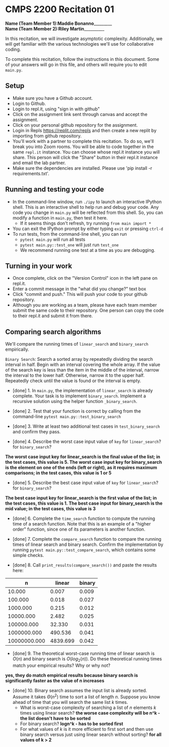 # CMPS 2200  Recitation 01

**Name (Team Member 1):**__Maddie Bonanno___________  
**Name (Team Member 2):**____Riley Martin______________

In this recitation, we will investigate asymptotic complexity. Additionally, we will get familiar with the various technologies we'll use for collaborative coding.

To complete this recitation, follow the instructions in this document. Some of your answers will go in this file, and others will require you to edit `main.py`.


## Setup
- Make sure you have a Github account.
- Login to Github.
- Login to repl.it, using "sign in with github"
- Click on the assignment link sent through canvas and accept the assignment. 
- Click on your personal github repository for the assignment.
- Login in Repls https://replit.com/repls and then create a new replit by importing from github repository.
- You'll work with a partner to complete this recitation. To do so, we'll break you into Zoom rooms. You will be able to code together in the same `repl.it` instance. You can choose whose repl.it instance you will share. This person will click the "Share" button in their repl.it instance and email the lab partner.
- Make sure the dependencies are installed. Please use 'pip install -r requirements.txt'.

## Running and testing your code
- In the command-line window, run `./ipy` to launch an interactive IPython shell. This is an interactive shell to help run and debug your code. Any code you change in `main.py` will be reflected from this shell. So, you can modify a function in `main.py`, then test it here.
  + If it seems things don't refresh, try running `from main import *`
- You can exit the IPython prompt by either typing `exit` or pressing `ctrl-d`
- To run tests, from the command-line shell, you can run
  + `pytest main.py` will run all tests
  + `pytest main.py::test_one` will just run `test_one`
  + We recommend running one test at a time as you are debugging.

## Turning in your work

- Once complete, click on the "Version Control" icon in the left pane on repl.it.
- Enter a commit message in the "what did you change?" text box
- Click "commit and push." This will push your code to your github repository.
- Although you are working as a team, please have each team member submit the same code to their repository. One person can copy the code to their repl.it and submit it from there.

## Comparing search algorithms

We'll compare the running times of `linear_search` and `binary_search` empirically.

`Binary Search`: Search a sorted array by repeatedly dividing the search interval in half. Begin with an interval covering the whole array. If the value of the search key is less than the item in the middle of the interval, narrow the interval to the lower half. Otherwise, narrow it to the upper half. Repeatedly check until the value is found or the interval is empty.

- [done] 1. In `main.py`, the implementation of `linear_search` is already complete. Your task is to implement `binary_search`. Implement a recursive solution using the helper function `_binary_search`. 

- [done] 2. Test that your function is correct by calling from the command-line `pytest main.py::test_binary_search`

- [done] 3. Write at least two additional test cases in `test_binary_search` and confirm they pass.

- [done] 4. Describe the worst case input value of `key` for `linear_search`? for `binary_search`? 

**The worst case input key for linear_search is the final value of the list; in the test cases, this value is 5. The worst case input key for binary_search is the element on one of the ends (left or right), as it requires maximum comparisons; in the test cases, this value is 1 or 5**

- [done] 5. Describe the best case input value of `key` for `linear_search`? for `binary_search`? 

**The best case input key for linear_search is the first value of the list; in the test cases, this value is 1. The best case input for binary_search is the mid value; in the test cases, this value is 3**

- [done] 6. Complete the `time_search` function to compute the running time of a search function. Note that this is an example of a "higher order" function, since one of its parameters is another function.

- [done] 7. Complete the `compare_search` function to compare the running times of linear search and binary search. Confirm the implementation by running `pytest main.py::test_compare_search`, which contains some simple checks.

- [done] 8. Call `print_results(compare_search())` and paste the results here:

|            n |   linear |   binary |
|--------------|----------|----------|
|       10.000 |    0.007 |    0.009 |
|      100.000 |    0.018 |    0.027 |
|     1000.000 |    0.215 |    0.012 |
|    10000.000 |    2.482 |    0.025 |
|   100000.000 |   32.330 |    0.031 |
|  1000000.000 |  490.536 |    0.041 |
| 10000000.000 | 4839.699 |    0.042 |

- [done] 9. The theoretical worst-case running time of linear search is $O(n)$ and binary search is $O(log_2(n))$. Do these theoretical running times match your empirical results? Why or why not?

**yes, they do match empirical results because binary search is significantly faster as the value of n increases** 

- [done] 10. Binary search assumes the input list is already sorted. Assume it takes $\Theta(n^2)$ time to sort a list of length $n$. Suppose you know ahead of time that you will search the same list $k$ times. 
  + What is worst-case complexity of searching a list of $n$ elements $k$ times using linear search? **the worse case complexity will be n^k - the list doesn't have to be sorted**
  + For binary search? **logn^k - has to be sorted first**
  + For what values of $k$ is it more efficient to first sort and then use binary search versus just using linear search without sorting? **for all values of k > 2**
